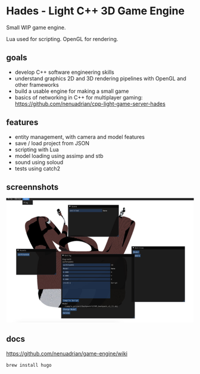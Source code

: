 # Hades - Light C++ 3D Game Engine 

Small WIP game engine. 

Lua used for scripting. OpenGL for rendering.

## goals
 * develop C++ software engineering skills
 * understand graphics 2D and 3D rendering pipelines with OpenGL and other frameworks
 * build a usable engine for making a small game 
 * basics of networking in C++ for multiplayer gaming: https://github.com/nenuadrian/cpp-light-game-server-hades

## features

 * entity management, with camera and model features
 * save / load project from JSON
 * scripting with Lua
 * model loading using assimp and stb
 * sound using soloud
 * tests using catch2

## screennshots

![Screen](docs/screen.jpg)

## docs 

https://github.com/nenuadrian/game-engine/wiki

```
brew install hugo
```
